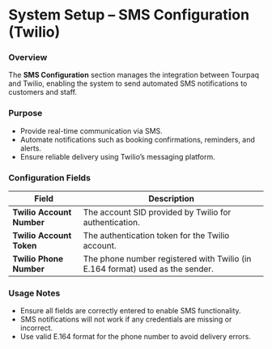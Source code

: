# System Setup – SMS Configuration (Twilio)

### **Overview**

The **SMS Configuration** section manages the integration between Tourpaq and Twilio, enabling the system to send automated SMS notifications to customers and staff.

### **Purpose**

* Provide real-time communication via SMS.
* Automate notifications such as booking confirmations, reminders, and alerts.
* Ensure reliable delivery using Twilio’s messaging platform.

### **Configuration Fields**

| **Field**                 | **Description**                                                               |
| ------------------------- | ----------------------------------------------------------------------------- |
| **Twilio Account Number** | The account SID provided by Twilio for authentication.                        |
| **Twilio Account Token**  | The authentication token for the Twilio account.                              |
| **Twilio Phone Number**   | The phone number registered with Twilio (in E.164 format) used as the sender. |

### **Usage Notes**

* Ensure all fields are correctly entered to enable SMS functionality.
* SMS notifications will not work if any credentials are missing or incorrect.
* Use valid E.164 format for the phone number to avoid delivery errors.

